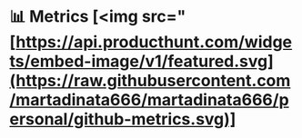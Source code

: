 # 📊 Metrics [<img src="[https://api.producthunt.com/widgets/embed-image/v1/featured.svg](https://raw.githubusercontent.com/martadinata666/martadinata666/personal/github-metrics.svg)]
